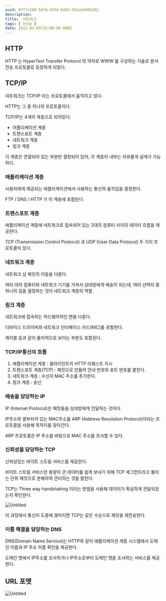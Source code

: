 ```yaml
---
uuid: 8ff7c288-5dfd-4354-bdd2-d2eadd46d292
description: 
title:  네트워크
tags: [ http ]
date: 2022-03-05T15:00:00.000Z
---
```









## **HTTP**

HTTP 는 HyperText Transfer Protocol 의 약자로 WWW 를 구성하는 기술로 문서 전송 프로토콜로 등장하게 되었다.

## TCP/IP

네트워크는 TCP/IP 라는 프로토콜에서  움직이고 있다.

HTTP는 그 중 하나의 프로토콜이다.

TCP/IP는 4개의 계층으로 되어있다.

- 어플리케이션 계층
- 트랜스포트 계층
- 네트워크 계층
- 링크 계층

각 계층은 연결되어 있는 부분만 결정되어 있어, 각 계층의 내부는 자유롭게 설계가 가능하다.

### 애플리케이션 계층

사용자에게 제공되는 애플리케이션에서 사용하는 통신의 움직임을 결정한다.

FTP / DNS / HTTP 가 이 계층에 포함된다.

### 트랜스포트 계층

애플리케이션 계층에 네트워크로 접속되어 있는 2대의 컴퓨터  사이의 데이터 흐름을 제공한다.

TCP (Transmission Control Protocol) 과 UDP (User Data Protocol) 두 가지 프로토콜이 있다.

### 네트워크 계층

네트워크 상 패킷의 이동을 다룬다.

여러 대의 컴퓨터와 네트워크 기기를 거쳐서 상대방에게 배송이 되는데, 여러 선택지 중 하나의 길을 결정하는 것이 네트워크 계층의 역할.

### 링크 계층

네트워크에 접속하는 하드웨어적인 면을 다룬다.

디바이스 드라이버와 네트워크 인터페이스 카드(NIC)를 포함한다.

케이블 등과 같이 물리적으로 보이는 부분도 포함된다.

### TCP/IP통신의 흐름

1. 애플리케이션 계층 : 클라이언트의 HTTP 리퀘스트 지시
2. 트랜스포트 계층(TCP) : 패킷으로 만들어 안내 번호와 포트 번호를 붙힌다.
3. 네트워크 계층 : 수신지 MAC 주소를 추가한다.
4. 링크 계층 : 송신

### 배송을 담당하는 IP

IP (Internet Protocol)은 패킷들을 상대방에게 전달하는 것이다.

IP주소와 결부되어 있는 MAC주소를 ARP (Address Resolution Protocol)이라는 프로토콜을 사용해 목적지를 찾아간다.

ARP 프로토콜은 IP 주소를 바탕으로 MAC 주소를 조사할 수 있다.

### 신뢰성을 담당하는 TCP

신뢰성있는 바이트 스트림 서비스를 제공한다.

바이트 스트림 서비스란 용량이 큰 데이터를 쉽게 보내기 위해 TCP 세그먼트라고 불리는 단위 패킷으로 분해하여 관리하는 것을 말한다.

TCP는 Three way handshaking 이라는 방법을 사용해 데이터가 확실하게 전달되었는지 확인한다.

 

![Untitled](https://vault-r2.dorage.io/8ff7c288-5dfd-4354-bdd2-d2eadd46d292/untitled.png)

이 과정에서 통신이 도중에 끊어지면 TCP는 같은 수순으로 패킷을 재전송한다.

### 이름 해결을 담당하는 DNS

DNS(Domain Name Service)는 HTTP와 같이 애플리케이션 계층 시스템에서 도메인 이름과 IP 주소 이름 확인을 제공한다.

도메인 명에서 IP주소를 조사하거나 IP주소로부터 도메인 명을 조사하는 서비스를 제공한다.

## URL 포맷

![Untitled](https://vault-r2.dorage.io/8ff7c288-5dfd-4354-bdd2-d2eadd46d292/untitled.png)
